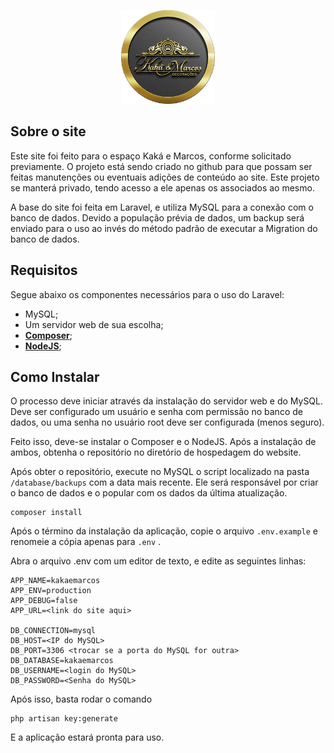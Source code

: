 <p align="center"><img src="public/assets/images/logo.png" width="150" alt="Logo"></p>

## Sobre o site

Este site foi feito para o espaço Kaká e Marcos, conforme solicitado previamente. O projeto está sendo criado no github para que possam ser feitas manutenções ou eventuais adições de conteúdo ao site. Este projeto se manterá privado, tendo acesso a ele apenas os associados ao mesmo.

A base do site foi feita em Laravel, e utiliza MySQL para a conexão com o banco de dados. Devido a população prévia de dados, um backup será enviado para o uso ao invés do método padrão de executar a Migration do banco de dados.


## Requisitos

Segue abaixo os componentes necessários para o uso do Laravel:

- MySQL;
- Um servidor web de sua escolha;
- **[Composer](https://getcomposer.org/)**;
- **[NodeJS](https://nodejs.org/en/download)**;

## Como Instalar

O processo deve iniciar através da instalação do servidor web e do MySQL. Deve ser configurado um usuário e senha com permissão no banco de dados, ou uma senha no usuário root deve ser configurada (menos seguro).

Feito isso, deve-se instalar o Composer e o NodeJS. Após a instalação de ambos, obtenha o repositório no diretório de hospedagem do website.

Após obter o repositório, execute no MySQL o script localizado na pasta ```/database/backups``` com a data mais recente. Ele será responsável por criar o banco de dados e o popular com os dados da última atualização.
```shell
composer install
```

Após o término da instalação da aplicação, copie o arquivo ```.env.example``` e renomeie a cópia apenas para ```.env```
.

Abra o arquivo .env com um editor de texto, e edite as seguintes linhas:

```dotenv
APP_NAME=kakaemarcos
APP_ENV=production
APP_DEBUG=false
APP_URL=<link do site aqui>

DB_CONNECTION=mysql
DB_HOST=<IP do MySQL>
DB_PORT=3306 <trocar se a porta do MySQL for outra>
DB_DATABASE=kakaemarcos
DB_USERNAME=<login do MySQL>
DB_PASSWORD=<Senha do MySQL>
```

Após isso, basta rodar o comando 
```shell
php artisan key:generate
```

E a aplicação estará pronta para uso.

